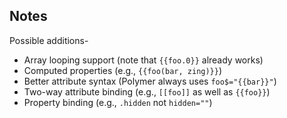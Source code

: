 
## Notes

Possible additions-

* Array looping support (note that `{{foo.0}}` already works)
* Computed properties (e.g., `{{foo(bar, zing)}}`)
* Better attribute syntax (Polymer always uses `foo$="{{bar}}"`)
* Two-way attribute binding (e.g., `[[foo]]` as well as `{{foo}}`)
* Property binding (e.g., `.hidden` not `hidden=""`)

